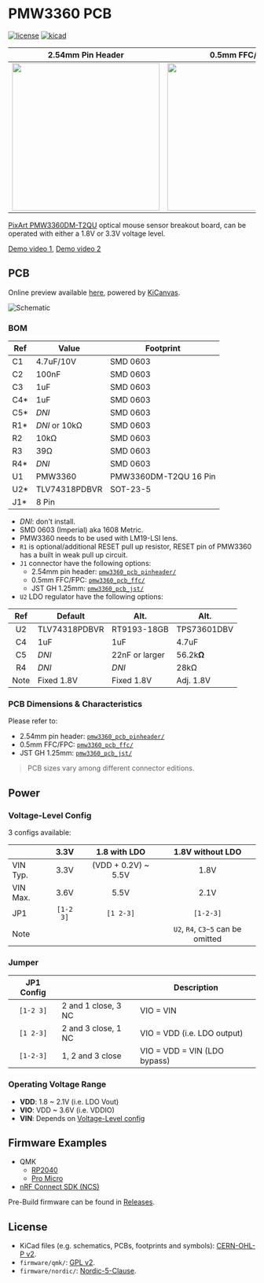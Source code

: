 # PMW3360 PCB

[![license](https://img.shields.io/badge/License-CERN--OHL--P_v2-limegreen)](https://github.com/siderakb/pmw3360-pcb/blob/main/LICENSE-CERN-OHL-P)
[![kicad](https://img.shields.io/badge/KiCad-v7-orange)](https://kicanvas.org/?github=https%3A%2F%2Fgithub.com%2Fsiderakb%2Fpmw3360-pcb%2Ftree%2Fmain%2Fpmw3360_pcb_pinheader)

| 2.54mm Pin Header                                                                                     | 0.5mm FFC/FPC                                                                                         |
| ----------------------------------------------------------------------------------------------------- | ----------------------------------------------------------------------------------------------------- |
| <a href="https://i.imgur.com/dnOzjEC.jpg"><img src="https://i.imgur.com/dnOzjEC.jpg" width="300"></a> | <a href="https://i.imgur.com/n6hp9wy.jpg"><img src="https://i.imgur.com/n6hp9wy.jpg" width="300"></a> |

[PixArt PMW3360DM-T2QU](https://www.pixart.com/products-detail/10/PMW3360DM-T2QU) optical mouse sensor breakout board, can be operated with either a 1.8V or 3.3V voltage level.

[Demo video 1](https://youtu.be/orrze81mV_8?t=312), [Demo video 2](https://youtu.be/CSA7Ih7nAls?si=umx-Psb8-lRDeviu)

## PCB

Online preview available [here](https://kicanvas.org/?github=https%3A%2F%2Fgithub.com%2Fsiderakb%2Fpmw3360-pcb%2Ftree%2Fmain%2Fpmw3360_pcb_pinheader), powered by [KiCanvas](https://github.com/theacodes/kicanvas).

![Schematic](https://i.imgur.com/PXqMESW.jpg)

### BOM

| Ref  | Value         | Footprint             |
| ---- | ------------- | --------------------- |
| C1   | 4.7uF/10V     | SMD 0603              |
| C2   | 100nF         | SMD 0603              |
| C3   | 1uF           | SMD 0603              |
| C4\* | 1uF           | SMD 0603              |
| C5\* | *DNI*         | SMD 0603              |
| R1\* | *DNI* or 10kΩ | SMD 0603              |
| R2   | 10kΩ          | SMD 0603              |
| R3   | 39Ω           | SMD 0603              |
| R4\* | *DNI*         | SMD 0603              |
| U1   | PMW3360       | PMW3360DM-T2QU 16 Pin |
| U2\* | TLV74318PDBVR | SOT-23-5              |
| J1\* | 8 Pin         |                       |

- *DNI*: don't install.
- SMD 0603 (Imperial) aka 1608 Metric.
- PMW3360 needs to be used with LM19-LSI lens.
- `R1` is optional/additional RESET pull up resistor, RESET pin of PMW3360 has a built in weak pull up circuit.
- `J1` connector have the following options:
    - 2.54mm pin header: [`pmw3360_pcb_pinheader/`](/pmw3360_pcb_pinheader/)
    - 0.5mm FFC/FPC: [`pmw3360_pcb_ffc/`](/pmw3360_pcb_ffc/)
    - JST GH 1.25mm: [`pmw3360_pcb_jst/`](/pmw3360_pcb_jst/)
- `U2` LDO regulator have the following options:

|  Ref  | Default       | Alt.           | Alt.        |
| :---: | ------------- | -------------- | ----------- |
|  U2   | TLV74318PDBVR | RT9193-18GB    | TPS73601DBV |
|  C4   | 1uF           | 1uF            | 4.7uF       |
|  C5   | *DNI*         | 22nF or larger | 56.2k**Ω**  |
|  R4   | *DNI*         | *DNI*          | 28kΩ        |
| Note  | Fixed 1.8V    | Fixed 1.8V     | Adj. 1.8V   |

### PCB Dimensions & Characteristics

Please refer to:
- 2.54mm pin header: [`pmw3360_pcb_pinheader/`](/pmw3360_pcb_pinheader/)
- 0.5mm FFC/FPC: [`pmw3360_pcb_ffc/`](/pmw3360_pcb_ffc/)
- JST GH 1.25mm: [`pmw3360_pcb_jst/`](/pmw3360_pcb_jst/)

> PCB sizes vary among different connector editions.

## Power

### Voltage-Level Config

3 configs available:

|          |   3.3V    |    1.8 with LDO     |         1.8V without LDO          |
| -------- | :-------: | :-----------------: | :-------------------------------: |
| VIN Typ. |   3.3V    | (VDD + 0.2V) ~ 5.5V |               1.8V                |
| VIN Max. |   3.6V    |        5.5V         |               2.1V                |
| JP1      | `[1-2 3]` |      `[1 2-3]`      |             `[1-2-3]`             |
| Note     |           |                     | `U2`, `R4`, `C3~5` can be omitted |

### Jumper

| JP1 Config |                     | Description                  |
| :--------: | ------------------- | ---------------------------- |
| `[1-2 3]`  | 2 and 1 close, 3 NC | VIO = VIN                    |
| `[1 2-3]`  | 2 and 3 close, 1 NC | VIO = VDD (i.e. LDO output)  |
| `[1-2-3]`  | 1, 2 and 3 close    | VIO = VDD = VIN (LDO bypass) |

### Operating Voltage Range

- **VDD**: 1.8 ~ 2.1V (i.e. LDO Vout)
- **VIO**: VDD ~ 3.6V (i.e. VDDIO)
- **VIN**: Depends on [Voltage-Level config](#voltage-level-config)

## Firmware Examples

- QMK
    - [RP2040](/firmware/qmk/pmw3360_rp2040/)
    - [Pro Micro](/firmware/qmk/pmw3360_promicro/)
- [nRF Connect SDK (NCS)](/firmware/nordic/)

Pre-Build firmware can be found in [Releases](https://github.com/siderakb/pmw3360-pcb/releases/tag/fw_v0.1.0).

## License

- KiCad files (e.g. schematics, PCBs, footprints and symbols): [CERN-OHL-P v2](/LICENSE-CERN-OHL-P).
- `firmware/qmk/`: [GPL v2](/LICENSE-QMK).
- `firmware/nordic/`: [Nordic-5-Clause](/LICENSE-Nordic).